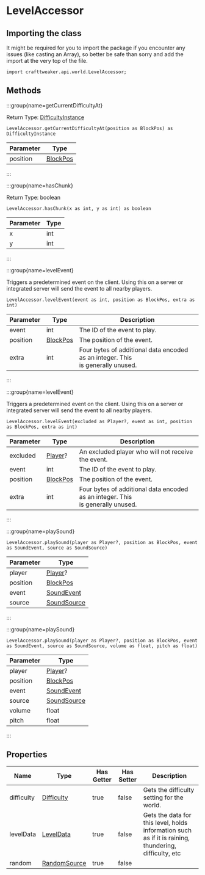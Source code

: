# LevelAccessor

## Importing the class

It might be required for you to import the package if you encounter any issues (like casting an Array), so better be safe than sorry and add the import at the very top of the file.
```zenscript
import crafttweaker.api.world.LevelAccessor;
```


## Methods

:::group{name=getCurrentDifficultyAt}

Return Type: [DifficultyInstance](/vanilla/api/world/DifficultyInstance)

```zenscript
LevelAccessor.getCurrentDifficultyAt(position as BlockPos) as DifficultyInstance
```

| Parameter |                    Type                     |
|-----------|---------------------------------------------|
| position  | [BlockPos](/vanilla/api/util/math/BlockPos) |


:::

:::group{name=hasChunk}

Return Type: boolean

```zenscript
LevelAccessor.hasChunk(x as int, y as int) as boolean
```

| Parameter | Type |
|-----------|------|
| x         | int  |
| y         | int  |


:::

:::group{name=levelEvent}

Triggers a predetermined event on the client. Using this on a server
 or integrated server will send the event to all nearby players.

```zenscript
LevelAccessor.levelEvent(event as int, position as BlockPos, extra as int)
```

| Parameter |                    Type                     |                                              Description                                               |
|-----------|---------------------------------------------|--------------------------------------------------------------------------------------------------------|
| event     | int                                         | The ID of the event to play.                                                                           |
| position  | [BlockPos](/vanilla/api/util/math/BlockPos) | The position of the event.                                                                             |
| extra     | int                                         | Four bytes of additional data encoded as an integer. This <br />                  is generally unused. |


:::

:::group{name=levelEvent}

Triggers a predetermined event on the client. Using this on a server
 or integrated server will send the event to all nearby players.

```zenscript
LevelAccessor.levelEvent(excluded as Player?, event as int, position as BlockPos, extra as int)
```

| Parameter |                       Type                        |                                              Description                                               |
|-----------|---------------------------------------------------|--------------------------------------------------------------------------------------------------------|
| excluded  | [Player](/vanilla/api/entity/type/player/Player)? | An excluded player who will not receive the event.                                                     |
| event     | int                                               | The ID of the event to play.                                                                           |
| position  | [BlockPos](/vanilla/api/util/math/BlockPos)       | The position of the event.                                                                             |
| extra     | int                                               | Four bytes of additional data encoded as an integer. This <br />                  is generally unused. |


:::

:::group{name=playSound}

```zenscript
LevelAccessor.playSound(player as Player?, position as BlockPos, event as SoundEvent, source as SoundSource)
```

| Parameter |                       Type                        |
|-----------|---------------------------------------------------|
| player    | [Player](/vanilla/api/entity/type/player/Player)? |
| position  | [BlockPos](/vanilla/api/util/math/BlockPos)       |
| event     | [SoundEvent](/vanilla/api/sound/SoundEvent)       |
| source    | [SoundSource](/vanilla/api/sound/SoundSource)     |


:::

:::group{name=playSound}

```zenscript
LevelAccessor.playSound(player as Player?, position as BlockPos, event as SoundEvent, source as SoundSource, volume as float, pitch as float)
```

| Parameter |                       Type                        |
|-----------|---------------------------------------------------|
| player    | [Player](/vanilla/api/entity/type/player/Player)? |
| position  | [BlockPos](/vanilla/api/util/math/BlockPos)       |
| event     | [SoundEvent](/vanilla/api/sound/SoundEvent)       |
| source    | [SoundSource](/vanilla/api/sound/SoundSource)     |
| volume    | float                                             |
| pitch     | float                                             |


:::


## Properties

|    Name    |                        Type                         | Has Getter | Has Setter |                                              Description                                              |
|------------|-----------------------------------------------------|------------|------------|-------------------------------------------------------------------------------------------------------|
| difficulty | [Difficulty](/vanilla/api/world/Difficulty)         | true       | false      | Gets the difficulty setting for the world.                                                            |
| levelData  | [LevelData](/vanilla/api/world/data/LevelData)      | true       | false      | Gets the data for this level, holds information such as if it is raining, thundering, difficulty, etc |
| random     | [RandomSource](/vanilla/api/util/math/RandomSource) | true       | false      |                                                                                                       |

